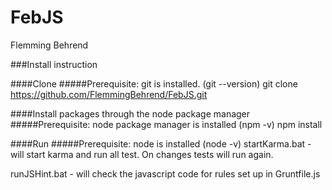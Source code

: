 FebJS
==========================================================
Flemming Behrend

###Install instruction

####Clone
#####Prerequisite: git is installed. (git --version)
git clone https://github.com/FlemmingBehrend/FebJS.git

####Install packages through the node package manager
#####Prerequisite: node package manager is installed (npm -v)
npm install

####Run
#####Prerequisite: node is installed (node -v)
startKarma.bat - will start karma and run all test. On changes tests will run again.

runJSHint.bat - will check the javascript code for rules set up in Gruntfile.js
